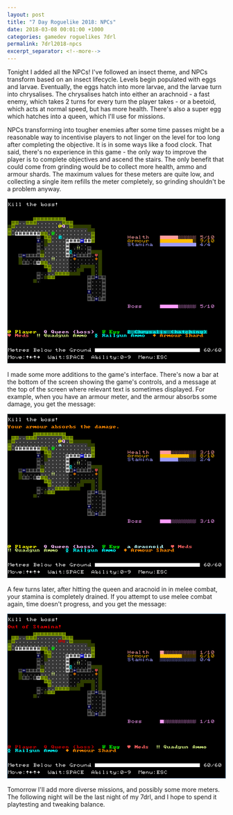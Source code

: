 ```yaml
---
layout: post
title: "7 Day Roguelike 2018: NPCs"
date: 2018-03-08 00:01:00 +1000
categories: gamedev roguelikes 7drl
permalink: 7drl2018-npcs
excerpt_separator: <!--more-->
---
```


Tonight I added all the NPCs! I've followed an insect theme, and NPCs transform
based on an insect lifecycle. Levels begin populated with eggs and larvae.
Eventually, the eggs hatch into more larvae, and the larvae turn into chrysalises.
The chrysalises hatch into either an arachnoid - a fast enemy, which takes 2 turns
for every turn the player takes - or a beetoid, which acts at normal speed, but
has more health. There's also a super egg which hatches into a queen, which I'll
use for missions.

<!--more-->

NPCs transforming into tougher enemies after some time passes might be a reasonable way
to incentivise players to not linger on the level for too long after completing the objective.
It is in some ways like a food clock. That said, there's no experience in this game -
the only way to improve the player is to complete objectives and ascend the stairs.
The only benefit that could come from grinding would be to collect more health, ammo and
armour shards. The maximum values for these meters are quite low, and collecting a single
item refills the meter completely, so grinding shouldn't be a problem anyway.

![screenshot](/images/7drl2018-npcs/screenshot1.png)

I made some more additions to the game's interface. There's now a bar at the bottom
of the screen showing the game's controls, and a message at the top of the screen
where relevant text is sometimes displayed. For example, when you have an armour
meter, and the armour absorbs some damage, you get the message:

![screenshot](/images/7drl2018-npcs/screenshot2.png)

A few turns later, after hitting the queen and aracnoid in in melee combat, your
stamina is completely drained. If you attempt to use melee combat again, time doesn't
progress, and you get the message:

![screenshot](/images/7drl2018-npcs/screenshot3.png)

Tomorrow I'll add more diverse missions, and possibly some more meters. The following night
will be the last night of my 7drl, and I hope to spend it playtesting and tweaking balance.
